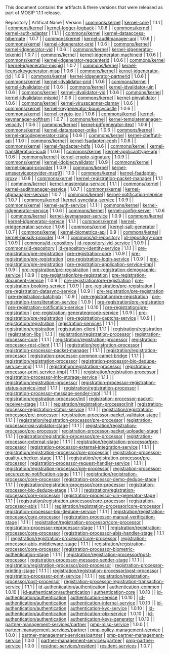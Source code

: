 This document contains the artifacts & there versions that were released as part of MOSIP 1.1.1 release.

Repository | Artificat Name | Version
| [commons/kernel](https://github.com/mosip/commons/tree/v1.1.1/kernel/) | [kernel-core](https://github.com/mosip/commons/tree/v1.1.1/kernel/kernel-core) | 1.1.1 |
| [commons/kernel](https://github.com/mosip/commons/tree/v1.1.1/kernel/) | [kernel-logger-logback](https://github.com/mosip/commons/tree/v1.1.1/kernel/kernel-logger-logback) | 1.0.6 |
| [commons/kernel](https://github.com/mosip/commons/tree/v1.1.1/kernel/) | [kernel-auth-adapter](https://github.com/mosip/commons/tree/v1.1.1/kernel/kernel-auth-adapter) | 1.1.1 |
| [commons/kernel](https://github.com/mosip/commons/tree/v1.1.1/kernel/) | [kernel-dataaccess-hibernate](https://github.com/mosip/commons/tree/v1.1.1/kernel/kernel-dataaccess-hibernate) | 1.0.7 |
| [commons/kernel](https://github.com/mosip/commons/tree/v1.1.1/kernel/) | [kernel-auditmanager-api](https://github.com/mosip/commons/tree/v1.1.1/kernel/kernel-auditmanager-api) | 1.0.6 |
| [commons/kernel](https://github.com/mosip/commons/tree/v1.1.1/kernel/) | [kernel-idgenerator-prid](https://github.com/mosip/commons/tree/v1.1.1/kernel/kernel-idgenerator-prid) | 1.0.6 |
| [commons/kernel](https://github.com/mosip/commons/tree/v1.1.1/kernel/) | [kernel-idgenerator-vid](https://github.com/mosip/commons/tree/v1.1.1/kernel/kernel-idgenerator-vid) | 1.0.6 |
| [commons/kernel](https://github.com/mosip/commons/tree/v1.1.1/kernel/) | [kernel-idgenerator-tokenid](https://github.com/mosip/commons/tree/v1.1.1/kernel/kernel-idgenerator-tokenid) | 1.0.7 |
| [commons/kernel](https://github.com/mosip/commons/tree/v1.1.1/kernel/) | [kernel-idgenerator-machineid](https://github.com/mosip/commons/tree/v1.1.1/kernel/kernel-idgenerator-machineid) | 1.0.6 |
| [commons/kernel](https://github.com/mosip/commons/tree/v1.1.1/kernel/) | [kernel-idgenerator-regcenterid](https://github.com/mosip/commons/tree/v1.1.1/kernel/kernel-idgenerator-regcenterid) | 1.0.6 |
| [commons/kernel](https://github.com/mosip/commons/tree/v1.1.1/kernel/) | [kernel-idgenerator-mispid](https://github.com/mosip/commons/tree/v1.1.1/kernel/kernel-idgenerator-mispid) | 1.0.7 |
| [commons/kernel](https://github.com/mosip/commons/tree/v1.1.1/kernel/) | [kernel-licensekeygenerator-misp](https://github.com/mosip/commons/tree/v1.1.1/kernel/kernel-licensekeygenerator-misp) | 1.0.6 |
| [commons/kernel](https://github.com/mosip/commons/tree/v1.1.1/kernel/) | [kernel-idgenerator-rid](https://github.com/mosip/commons/tree/v1.1.1/kernel/kernel-idgenerator-rid) | 1.0.6 |
| [commons/kernel](https://github.com/mosip/commons/tree/v1.1.1/kernel/) | [kernel-idgenerator-partnerid](https://github.com/mosip/commons/tree/v1.1.1/kernel/kernel-idgenerator-partnerid) | 1.0.6 |
| [commons/kernel](https://github.com/mosip/commons/tree/v1.1.1/kernel/) | [kernel-idvalidator-prid](https://github.com/mosip/commons/tree/v1.1.1/kernel/kernel-idvalidator-prid) | 1.0.6 |
| [commons/kernel](https://github.com/mosip/commons/tree/v1.1.1/kernel/) | [kernel-idvalidator-rid](https://github.com/mosip/commons/tree/v1.1.1/kernel/kernel-idvalidator-rid) | 1.0.6 |
| [commons/kernel](https://github.com/mosip/commons/tree/v1.1.1/kernel/) | [kernel-idvalidator-uin](https://github.com/mosip/commons/tree/v1.1.1/kernel/kernel-idvalidator-uin) | 1.0.6 |
| [commons/kernel](https://github.com/mosip/commons/tree/v1.1.1/kernel/) | [kernel-idvalidator-vid](https://github.com/mosip/commons/tree/v1.1.1/kernel/kernel-idvalidator-vid) | 1.0.6 |
| [commons/kernel](https://github.com/mosip/commons/tree/v1.1.1/kernel/) | [kernel-idvalidator-mispid](https://github.com/mosip/commons/tree/v1.1.1/kernel/kernel-idvalidator-mispid) | 1.0.6 |
| [commons/kernel](https://github.com/mosip/commons/tree/v1.1.1/kernel/) | [kernel-pinvalidator](https://github.com/mosip/commons/tree/v1.1.1/kernel/kernel-pinvalidator) | 1.0.6 |
| [commons/kernel](https://github.com/mosip/commons/tree/v1.1.1/kernel/) | [kernel-virusscanner-clamav](https://github.com/mosip/commons/tree/v1.1.1/kernel/kernel-virusscanner-clamav) | 1.0.6 |
| [commons/kernel](https://github.com/mosip/commons/tree/v1.1.1/kernel/) | [kernel-keygenerator-bouncycastle](https://github.com/mosip/commons/tree/v1.1.1/kernel/kernel-keygenerator-bouncycastle) | 1.0.6 |
| [commons/kernel](https://github.com/mosip/commons/tree/v1.1.1/kernel/) | [kernel-crypto-jce](https://github.com/mosip/commons/tree/v1.1.1/kernel/kernel-crypto-jce) | 1.0.6 |
| [commons/kernel](https://github.com/mosip/commons/tree/v1.1.1/kernel/) | [kernel-keymanager-softhsm](https://github.com/mosip/commons/tree/v1.1.1/kernel/kernel-keymanager-softhsm) | 1.0.7 |
| [commons/kernel](https://github.com/mosip/commons/tree/v1.1.1/kernel/) | [kernel-templatemanager-velocity](https://github.com/mosip/commons/tree/v1.1.1/kernel/kernel-templatemanager-velocity) | 1.0.6 |
| [commons/kernel](https://github.com/mosip/commons/tree/v1.1.1/kernel/) | [kernel-pdfgenerator-itext](https://github.com/mosip/commons/tree/v1.1.1/kernel/kernel-pdfgenerator-itext) | 1.0.6 |
| [commons/kernel](https://github.com/mosip/commons/tree/v1.1.1/kernel/) | [kernel-datamapper-orika](https://github.com/mosip/commons/tree/v1.1.1/kernel/kernel-datamapper-orika) | 1.0.6 |
| [commons/kernel](https://github.com/mosip/commons/tree/v1.1.1/kernel/) | [kernel-qrcodegenerator-zxing](https://github.com/mosip/commons/tree/v1.1.1/kernel/kernel-qrcodegenerator-zxing) | 1.0.6 |
| [commons/kernel](https://github.com/mosip/commons/tree/v1.1.1/kernel/) | [kernel-cbeffutil-api](https://github.com/mosip/commons/tree/v1.1.1/kernel/kernel-cbeffutil-api) | 1.1.0 |
| [commons/kernel](https://github.com/mosip/commons/tree/v1.1.1/kernel/) | [kernel-fsadapter-ceph](https://github.com/mosip/commons/tree/v1.1.1/kernel/kernel-fsadapter-ceph) | 1.0.6 |
| [commons/kernel](https://github.com/mosip/commons/tree/v1.1.1/kernel/) | [kernel-fsadapter-hdfs](https://github.com/mosip/commons/tree/v1.1.1/kernel/kernel-fsadapter-hdfs) | 1.0.6 |
| [commons/kernel](https://github.com/mosip/commons/tree/v1.1.1/kernel/) | [kernel-transliteration-icu4j](https://github.com/mosip/commons/tree/v1.1.1/kernel/kernel-transliteration-icu4j) | 1.0.6 |
| [commons/kernel](https://github.com/mosip/commons/tree/v1.1.1/kernel/) | [kernel-applicanttype-api](https://github.com/mosip/commons/tree/v1.1.1/kernel/kernel-applicanttype-api) | 1.0.6 |
| [commons/kernel](https://github.com/mosip/commons/tree/v1.1.1/kernel/) | [kernel-crypto-signature](https://github.com/mosip/commons/tree/v1.1.1/kernel/kernel-crypto-signature) | 1.0.9 |
| [commons/kernel](https://github.com/mosip/commons/tree/v1.1.1/kernel/) | [kernel-idobjectvalidator](https://github.com/mosip/commons/tree/v1.1.1/kernel/kernel-idobjectvalidator) | 1.0.9 |
| [commons/kernel](https://github.com/mosip/commons/tree/v1.1.1/kernel/) | [kernel-bioapi-provider](https://github.com/mosip/commons/tree/v1.1.1/kernel/kernel-bioapi-provider) | 1.0.9 |
| [commons/kernel](https://github.com/mosip/commons/tree/v1.1.1/kernel/) | [kernel-smsserviceprovider-msg91](https://github.com/mosip/commons/tree/v1.1.1/kernel/kernel-smsserviceprovider-msg91) | 1.1.0 |
| [commons/kernel](https://github.com/mosip/commons/tree/v1.1.1/kernel/) | [kernel-fsadapter-proxy](https://github.com/mosip/commons/tree/v1.1.1/kernel/kernel-fsadapter-proxy) | 1.0.8 |
| [commons/kernel](https://github.com/mosip/commons/tree/v1.1.1/kernel/) | [kernel-registration-packet-manager](https://github.com/mosip/commons/tree/v1.1.1/kernel/kernel-registration-packet-manager) | 1.1.1 |
| [commons/kernel](https://github.com/mosip/commons/tree/v1.1.1/kernel/) | [kernel-masterdata-service](https://github.com/mosip/commons/tree/v1.1.1/kernel/kernel-masterdata-service) | 1.1.1 |
| [commons/kernel](https://github.com/mosip/commons/tree/v1.1.1/kernel/) | [kernel-auditmanager-service](https://github.com/mosip/commons/tree/v1.1.1/kernel/kernel-auditmanager-service) | 1.0.7 |
| [commons/kernel](https://github.com/mosip/commons/tree/v1.1.1/kernel/) | [kernel-otpmanager-service](https://github.com/mosip/commons/tree/v1.1.1/kernel/kernel-otpmanager-service) | 1.0.7 |
| [commons/kernel](https://github.com/mosip/commons/tree/v1.1.1/kernel/) | [kernel-notification-service](https://github.com/mosip/commons/tree/v1.1.1/kernel/kernel-notification-service) | 1.0.7 |
| [commons/kernel](https://github.com/mosip/commons/tree/v1.1.1/kernel/) | [kernel-syncdata-service](https://github.com/mosip/commons/tree/v1.1.1/kernel/kernel-syncdata-service) | 1.0.9 |
| [commons/kernel](https://github.com/mosip/commons/tree/v1.1.1/kernel/) | [kernel-auth-service](https://github.com/mosip/commons/tree/v1.1.1/kernel/kernel-auth-service) | 1.1.1 |
| [commons/kernel](https://github.com/mosip/commons/tree/v1.1.1/kernel/) | [kernel-ridgenerator-service](https://github.com/mosip/commons/tree/v1.1.1/kernel/kernel-ridgenerator-service) | 1.0.6 |
| [commons/kernel](https://github.com/mosip/commons/tree/v1.1.1/kernel/) | [kernel-config-server](https://github.com/mosip/commons/tree/v1.1.1/kernel/kernel-config-server) | 1.0.6 |
| [commons/kernel](https://github.com/mosip/commons/tree/v1.1.1/kernel/) | [kernel-keymanager-service](https://github.com/mosip/commons/tree/v1.1.1/kernel/kernel-keymanager-service) | 1.0.9 |
| [commons/kernel](https://github.com/mosip/commons/tree/v1.1.1/kernel/) | [kernel-idgenerator-service](https://github.com/mosip/commons/tree/v1.1.1/kernel/kernel-idgenerator-service) | 1.1.1 |
| [commons/kernel](https://github.com/mosip/commons/tree/v1.1.1/kernel/) | [kernel-pridgenerator-service](https://github.com/mosip/commons/tree/v1.1.1/kernel/kernel-pridgenerator-service) | 1.0.6 |
| [commons/kernel](https://github.com/mosip/commons/tree/v1.1.1/kernel/) | [kernel-salt-generator](https://github.com/mosip/commons/tree/v1.1.1/kernel/kernel-salt-generator) | 1.0.7 |
| [commons/kernel](https://github.com/mosip/commons/tree/v1.1.1/kernel/) | [kernel-biometrics-api](https://github.com/mosip/commons/tree/v1.1.1/kernel/kernel-biometrics-api) | 0.9 |
| [commons/kernel](https://github.com/mosip/commons/tree/v1.1.1/kernel/) | [kernel-biosdk-provider](https://github.com/mosip/commons/tree/v1.1.1/kernel/kernel-biosdk-provider) | 0.9 |
| [commons/id-repository](https://github.com/mosip/commons/tree/v1.1.1/kernel/) | [id-repository-core](https://github.com/mosip/commons/tree/v1.1.1/kernel/id-repository-core) | 1.0.9 |
| [commons/id-repository](https://github.com/mosip/commons/tree/v1.1.1/kernel/) | [id-repository-vid-service](https://github.com/mosip/commons/tree/v1.1.1/kernel/id-repository-vid-service) | 1.0.9 |
| [commons/id-repository](https://github.com/mosip/commons/tree/v1.1.1/kernel/) | [id-repository-identity-service](https://github.com/mosip/commons/tree/v1.1.1/kernel/id-repository-identity-service) | 1.1.1 |
| [pre-registration/pre-registration](https://github.com/mosip/commons/tree/v1.1.1/kernel/) | [pre-registration-core](https://github.com/mosip/commons/tree/v1.1.1/kernel/pre-registration-core) | 1.0.9 |
| [pre-registration/pre-registration](https://github.com/mosip/commons/tree/v1.1.1/kernel/) | [pre-registration-login-service](https://github.com/mosip/commons/tree/v1.1.1/kernel/pre-registration-login-service) | 1.0.9 |
| [pre-registration/pre-registration](https://github.com/mosip/commons/tree/v1.1.1/kernel/) | [pre-registration-application-service-impl](https://github.com/mosip/commons/tree/v1.1.1/kernel/pre-registration-application-service-impl) | 1.0.9 |
| [pre-registration/pre-registration](https://github.com/mosip/commons/tree/v1.1.1/kernel/) | [pre-registration-demographic-service](https://github.com/mosip/commons/tree/v1.1.1/kernel/pre-registration-demographic-service) | 1.0.9 |
| [pre-registration/pre-registration](https://github.com/mosip/commons/tree/v1.1.1/kernel/) | [pre-registration-document-service](https://github.com/mosip/commons/tree/v1.1.1/kernel/pre-registration-document-service) | 1.0.9 |
| [pre-registration/pre-registration](https://github.com/mosip/commons/tree/v1.1.1/kernel/) | [pre-registration-booking-service](https://github.com/mosip/commons/tree/v1.1.1/kernel/pre-registration-booking-service) | 1.0.9 |
| [pre-registration/pre-registration](https://github.com/mosip/commons/tree/v1.1.1/kernel/) | [pre-registration-datasync-service](https://github.com/mosip/commons/tree/v1.1.1/kernel/pre-registration-datasync-service) | 1.0.9 |
| [pre-registration/pre-registration](https://github.com/mosip/commons/tree/v1.1.1/kernel/) | [pre-registration-batchjob](https://github.com/mosip/commons/tree/v1.1.1/kernel/pre-registration-batchjob) | 1.0.9 |
| [pre-registration/pre-registration](https://github.com/mosip/commons/tree/v1.1.1/kernel/) | [pre-registration-transliteration-service](https://github.com/mosip/commons/tree/v1.1.1/kernel/pre-registration-transliteration-service) | 1.0.9 |
| [pre-registration/pre-registration](https://github.com/mosip/commons/tree/v1.1.1/kernel/) | [pre-registration-notification-service](https://github.com/mosip/commons/tree/v1.1.1/kernel/pre-registration-notification-service) | 1.0.10 |
| [pre-registration/pre-registration](https://github.com/mosip/commons/tree/v1.1.1/kernel/) | [pre-registration-generateqrcode-service](https://github.com/mosip/commons/tree/v1.1.1/kernel/pre-registration-generateqrcode-service) | 1.0.9 |
| [pre-registration/pre-registration](https://github.com/mosip/commons/tree/v1.1.1/kernel/) | [pre-registration-captcha-service](https://github.com/mosip/commons/tree/v1.1.1/kernel/pre-registration-captcha-service) | 1.0.9 |
| [registration/registration](https://github.com/mosip/commons/tree/v1.1.1/kernel/) | [registration-services](https://github.com/mosip/commons/tree/v1.1.1/kernel/registration-services) | 1.1.1 |
| [registration/registration](https://github.com/mosip/commons/tree/v1.1.1/kernel/) | [registration-client](https://github.com/mosip/commons/tree/v1.1.1/kernel/registration-client) | 1.1.1 |
| [registration/registration](https://github.com/mosip/commons/tree/v1.1.1/kernel/) | [registration-libs](https://github.com/mosip/commons/tree/v1.1.1/kernel/registration-libs) | 1.1.1 |
| [registration/registration-processor](https://github.com/mosip/commons/tree/v1.1.1/kernel/) | [registration-processor-core](https://github.com/mosip/commons/tree/v1.1.1/kernel/registration-processor-core) | 1.1.1 |
| [registration/registration-processor](https://github.com/mosip/commons/tree/v1.1.1/kernel/) | [registration-processor-rest-client](https://github.com/mosip/commons/tree/v1.1.1/kernel/registration-processor-rest-client) | 1.1.1 |
| [registration/registration-processor](https://github.com/mosip/commons/tree/v1.1.1/kernel/) | [registration-processor-packet-manager](https://github.com/mosip/commons/tree/v1.1.1/kernel/registration-processor-packet-manager) | 1.1.1 |
| [registration/registration-processor](https://github.com/mosip/commons/tree/v1.1.1/kernel/) | [registration-processor-common-camel-bridge](https://github.com/mosip/commons/tree/v1.1.1/kernel/registration-processor-common-camel-bridge) | 1.1.1 |
| [registration/registration-processor](https://github.com/mosip/commons/tree/v1.1.1/kernel/) | [registration-processor-bio-dedupe-service-impl](https://github.com/mosip/commons/tree/v1.1.1/kernel/registration-processor-bio-dedupe-service-impl) | 1.1.1 |
| [registration/registration-processor](https://github.com/mosip/commons/tree/v1.1.1/kernel/) | [registration-processor-print-service-impl](https://github.com/mosip/commons/tree/v1.1.1/kernel/registration-processor-print-service-impl) | 1.1.1 |
| [registration/registration-processor](https://github.com/mosip/commons/tree/v1.1.1/kernel/) | [registration-processor-info-storage-service](https://github.com/mosip/commons/tree/v1.1.1/kernel/registration-processor-info-storage-service) | 1.1.1 |
| [registration/registration-processor](https://github.com/mosip/commons/tree/v1.1.1/kernel/) | [registration-processor-registration-status-service-impl](https://github.com/mosip/commons/tree/v1.1.1/kernel/registration-processor-registration-status-service-impl) | 1.1.1 |
| [registration/registration-processor](https://github.com/mosip/commons/tree/v1.1.1/kernel/) | [registration-processor-message-sender-impl](https://github.com/mosip/commons/tree/v1.1.1/kernel/registration-processor-message-sender-impl) | 1.1.1 |
| [registration/registration-processor/init](https://github.com/mosip/commons/tree/v1.1.1/kernel/) | [registration-processor-packet-receiver-stage](https://github.com/mosip/commons/tree/v1.1.1/kernel/registration-processor-packet-receiver-stage) | 1.1.1 |
| [registration/registration-processor/init](https://github.com/mosip/commons/tree/v1.1.1/kernel/) | [registration-processor-registration-status-service](https://github.com/mosip/commons/tree/v1.1.1/kernel/registration-processor-registration-status-service) | 1.1.1 |
| [registration/registration-processor/pre-processor](https://github.com/mosip/commons/tree/v1.1.1/kernel/) | [registration-processor-packet-validator-stage](https://github.com/mosip/commons/tree/v1.1.1/kernel/registration-processor-packet-validator-stage) | 1.1.1 |
| [registration/registration-processor/pre-processor](https://github.com/mosip/commons/tree/v1.1.1/kernel/) | [registration-processor-osi-validator-stage](https://github.com/mosip/commons/tree/v1.1.1/kernel/registration-processor-osi-validator-stage) | 1.1.1 |
| [registration/registration-processor/pre-processor](https://github.com/mosip/commons/tree/v1.1.1/kernel/) | [registration-processor-packet-uploader-stage](https://github.com/mosip/commons/tree/v1.1.1/kernel/registration-processor-packet-uploader-stage) | 1.1.1 |
| [registration/registration-processor/pre-processor](https://github.com/mosip/commons/tree/v1.1.1/kernel/) | [registration-processor-external-stage](https://github.com/mosip/commons/tree/v1.1.1/kernel/registration-processor-external-stage) | 1.1.1 |
| [registration/registration-processor/pre-processor](https://github.com/mosip/commons/tree/v1.1.1/kernel/) | [registration-processor-external-integration-service](https://github.com/mosip/commons/tree/v1.1.1/kernel/registration-processor-external-integration-service) | 1.1.1 |
| [registration/registration-processor/pre-processor](https://github.com/mosip/commons/tree/v1.1.1/kernel/) | [registration-processor-quality-checker-stage](https://github.com/mosip/commons/tree/v1.1.1/kernel/registration-processor-quality-checker-stage) | 1.1.1 |
| [registration/registration-processor/pre-processor](https://github.com/mosip/commons/tree/v1.1.1/kernel/) | [registration-processor-request-handler-service](https://github.com/mosip/commons/tree/v1.1.1/kernel/registration-processor-request-handler-service) | 1.1.1 |
| [registration/registration-processor/pre-processor](https://github.com/mosip/commons/tree/v1.1.1/kernel/) | [registration-processor-securezone-notification-stage](https://github.com/mosip/commons/tree/v1.1.1/kernel/registration-processor-securezone-notification-stage) | 1.1.1 |
| [registration/registration-processor/core-processor](https://github.com/mosip/commons/tree/v1.1.1/kernel/) | [registration-processor-demo-dedupe-stage](https://github.com/mosip/commons/tree/v1.1.1/kernel/registration-processor-demo-dedupe-stage) | 1.1.1 |
| [registration/registration-processor/core-processor](https://github.com/mosip/commons/tree/v1.1.1/kernel/) | [registration-processor-bio-dedupe-stage](https://github.com/mosip/commons/tree/v1.1.1/kernel/registration-processor-bio-dedupe-stage) | 1.1.1 |
| [registration/registration-processor/core-processor](https://github.com/mosip/commons/tree/v1.1.1/kernel/) | [registration-processor-uin-generator-stage](https://github.com/mosip/commons/tree/v1.1.1/kernel/registration-processor-uin-generator-stage) | 1.1.1 |
| [registration/registration-processor/core-processor](https://github.com/mosip/commons/tree/v1.1.1/kernel/) | [registration-processor-abis](https://github.com/mosip/commons/tree/v1.1.1/kernel/registration-processor-abis) | 1.1.1 |
| [registration/registration-processor/core-processor](https://github.com/mosip/commons/tree/v1.1.1/kernel/) | [registration-processor-bio-dedupe-service](https://github.com/mosip/commons/tree/v1.1.1/kernel/registration-processor-bio-dedupe-service) | 1.1.1 |
| [registration/registration-processor/core-processor](https://github.com/mosip/commons/tree/v1.1.1/kernel/) | [registration-processor-manual-verification-stage](https://github.com/mosip/commons/tree/v1.1.1/kernel/registration-processor-manual-verification-stage) | 1.1.1 |
| [registration/registration-processor/core-processor](https://github.com/mosip/commons/tree/v1.1.1/kernel/) | [registration-processor-reprocessor-stage](https://github.com/mosip/commons/tree/v1.1.1/kernel/registration-processor-reprocessor-stage) | 1.1.1 |
| [registration/registration-processor/core-processor](https://github.com/mosip/commons/tree/v1.1.1/kernel/) | [registration-processor-abis-handler-stage](https://github.com/mosip/commons/tree/v1.1.1/kernel/registration-processor-abis-handler-stage) | 1.1.1 |
| [registration/registration-processor/core-processor](https://github.com/mosip/commons/tree/v1.1.1/kernel/) | [registration-processor-abis-middleware-stage](https://github.com/mosip/commons/tree/v1.1.1/kernel/registration-processor-abis-middleware-stage) | 1.1.1 |
| [registration/registration-processor/core-processor](https://github.com/mosip/commons/tree/v1.1.1/kernel/) | [registration-processor-biometric-authentication-stage](https://github.com/mosip/commons/tree/v1.1.1/kernel/registration-processor-biometric-authentication-stage) | 1.1.1 |
| [registration/registration-processor/post-processor](https://github.com/mosip/commons/tree/v1.1.1/kernel/) | [registration-processor-message-sender-stage](https://github.com/mosip/commons/tree/v1.1.1/kernel/registration-processor-message-sender-stage) | 1.1.1 |
| [registration/registration-processor/post-processor](https://github.com/mosip/commons/tree/v1.1.1/kernel/) | [registration-processor-printing-stage](https://github.com/mosip/commons/tree/v1.1.1/kernel/registration-processor-printing-stage) | 1.1.1 |
| [registration/registration-processor/post-processor](https://github.com/mosip/commons/tree/v1.1.1/kernel/) | [registration-processor-print-service](https://github.com/mosip/commons/tree/v1.1.1/kernel/registration-processor-print-service) | 1.1.1 |
| [registration/registration-processor/post-processor](https://github.com/mosip/commons/tree/v1.1.1/kernel/) | [registration-processor-registration-transaction-service](https://github.com/mosip/commons/tree/v1.1.1/kernel/registration-processor-registration-transaction-service) | 1.1.1 |
| [id-authentication/authentication](https://github.com/mosip/commons/tree/v1.1.1/kernel/) | [authentication-common](https://github.com/mosip/commons/tree/v1.1.1/kernel/authentication-common) | 1.0.10 |
| [id-authentication/authentication](https://github.com/mosip/commons/tree/v1.1.1/kernel/) | [authentication-core](https://github.com/mosip/commons/tree/v1.1.1/kernel/authentication-core) | 1.0.10 |
| [id-authentication/authentication](https://github.com/mosip/commons/tree/v1.1.1/kernel/) | [authentication-service](https://github.com/mosip/commons/tree/v1.1.1/kernel/authentication-service) | 1.0.10 |
| [id-authentication/authentication](https://github.com/mosip/commons/tree/v1.1.1/kernel/) | [authentication-internal-service](https://github.com/mosip/commons/tree/v1.1.1/kernel/authentication-internal-service) | 1.0.10 |
| [id-authentication/authentication](https://github.com/mosip/commons/tree/v1.1.1/kernel/) | [authentication-kyc-service](https://github.com/mosip/commons/tree/v1.1.1/kernel/authentication-kyc-service) | 1.0.10 |
| [id-authentication/authentication](https://github.com/mosip/commons/tree/v1.1.1/kernel/) | [authentication-otp-service](https://github.com/mosip/commons/tree/v1.1.1/kernel/authentication-otp-service) | 1.0.10 |
| [id-authentication/authentication](https://github.com/mosip/commons/tree/v1.1.1/kernel/) | [authentication-keys-generator](https://github.com/mosip/commons/tree/v1.1.1/kernel/authentication-keys-generator) | 1.0.10 |
| [partner-management-services/partner](https://github.com/mosip/commons/tree/v1.1.1/kernel/) | [pmp-misp-service](https://github.com/mosip/commons/tree/v1.1.1/kernel/pmp-misp-service) | 1.0.0 |
| [partner-management-services/partner](https://github.com/mosip/commons/tree/v1.1.1/kernel/) | [pmp-policy-management-service](https://github.com/mosip/commons/tree/v1.1.1/kernel/pmp-policy-management-service) | 1.0.0 |
| [partner-management-services/partner](https://github.com/mosip/commons/tree/v1.1.1/kernel/) | [pmp-partner-management-service](https://github.com/mosip/commons/tree/v1.1.1/kernel/pmp-partner-management-service) | 1.0.0 |
| [partner-management-services/partner](https://github.com/mosip/commons/tree/v1.1.1/kernel/) | [pmp-partner-service](https://github.com/mosip/commons/tree/v1.1.1/kernel/pmp-partner-service) | 1.0.0 |
| [residnet-services/resident](https://github.com/mosip/commons/tree/v1.1.1/kernel/) | [resident-services](https://github.com/mosip/commons/tree/v1.1.1/kernel/resident-services) | 1.0.7 |
